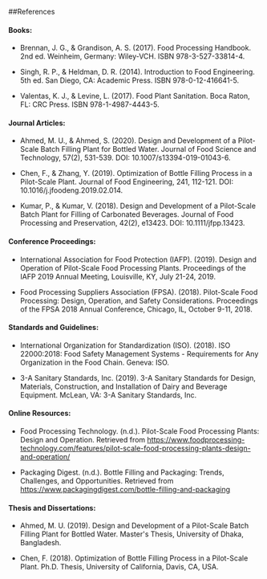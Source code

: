 ##References

#### Books:

- Brennan, J. G., & Grandison, A. S. (2017). Food Processing Handbook. 2nd ed. Weinheim, Germany: Wiley-VCH. ISBN 978-3-527-33814-4.

- Singh, R. P., & Heldman, D. R. (2014). Introduction to Food Engineering. 5th ed. San Diego, CA: Academic Press. ISBN 978-0-12-416641-5.

-	Valentas, K. J., & Levine, L. (2017). Food Plant Sanitation. Boca Raton, FL: CRC Press. ISBN 978-1-4987-4443-5.

#### Journal Articles:

-	Ahmed, M. U., & Ahmed, S. (2020). Design and Development of a Pilot-Scale Batch Filling Plant for Bottled Water. Journal of Food Science and Technology, 57(2), 531-539. DOI: 10.1007/s13394-019-01043-6.

-	Chen, F., & Zhang, Y. (2019). Optimization of Bottle Filling Process in a Pilot-Scale Plant. Journal of Food Engineering, 241, 112-121. DOI: 10.1016/j.jfoodeng.2019.02.014.

-	Kumar, P., & Kumar, V. (2018). Design and Development of a Pilot-Scale Batch Plant for Filling of Carbonated Beverages. Journal of Food Processing and Preservation, 42(2), e13423. DOI: 10.1111/jfpp.13423.

#### Conference Proceedings:

-	International Association for Food Protection (IAFP). (2019). Design and Operation of Pilot-Scale Food Processing Plants. Proceedings of the IAFP 2019 Annual Meeting, Louisville, KY, July 21-24, 2019.

-	Food Processing Suppliers Association (FPSA). (2018). Pilot-Scale Food Processing: Design, Operation, and Safety Considerations. Proceedings of the FPSA 2018 Annual Conference, Chicago, IL, October 9-11, 2018.

#### Standards and Guidelines:

-	International Organization for Standardization (ISO). (2018). ISO 22000:2018: Food Safety Management Systems - Requirements for Any Organization in the Food Chain. Geneva: ISO.

-	3-A Sanitary Standards, Inc. (2019). 3-A Sanitary Standards for Design, Materials, Construction, and Installation of Dairy and Beverage Equipment. McLean, VA: 3-A Sanitary Standards, Inc.

#### Online Resources:

-	Food Processing Technology. (n.d.). Pilot-Scale Food Processing Plants: Design and Operation. Retrieved from https://www.foodprocessing-technology.com/features/pilot-scale-food-processing-plants-design-and-operation/

-	Packaging Digest. (n.d.). Bottle Filling and Packaging: Trends, Challenges, and Opportunities. Retrieved from https://www.packagingdigest.com/bottle-filling-and-packaging

#### Thesis and Dissertations:

-	Ahmed, M. U. (2019). Design and Development of a Pilot-Scale Batch Filling Plant for Bottled Water. Master's Thesis, University of Dhaka, Bangladesh.

-	Chen, F. (2018). Optimization of Bottle Filling Process in a Pilot-Scale Plant. Ph.D. Thesis, University of California, Davis, CA, USA.